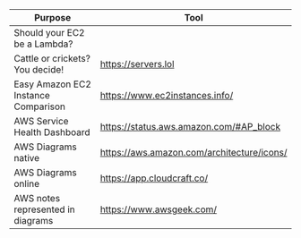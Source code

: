 | Purpose                        | Tool                            |
|--------------------------------|---------------------------------------|
| Should your EC2 be a Lambda? 
Cattle or crickets? You decide!  |  https://servers.lol  | 
| Easy Amazon EC2 Instance Comparison  | https://www.ec2instances.info/   | 
|AWS Service Health Dashboard | https://status.aws.amazon.com/#AP_block |
|AWS Diagrams native | https://aws.amazon.com/architecture/icons/ |
|AWS Diagrams online | https://app.cloudcraft.co/ |
|AWS notes represented in diagrams|https://www.awsgeek.com/|
